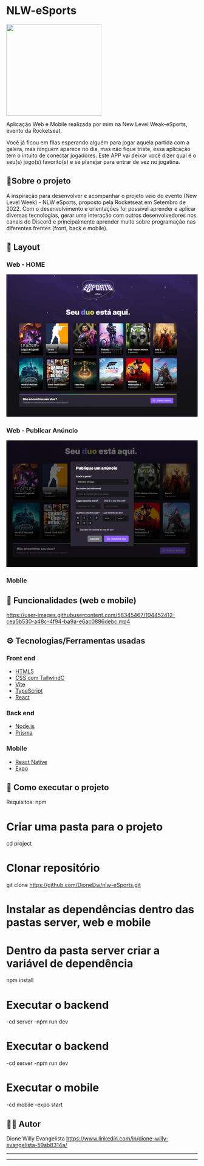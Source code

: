 # NLW-eSports 
<img src="https://global-uploads.webflow.com/61d83a2ebb0ae01ab96e841a/630ced17a99fbd99b6169b52_Logo-NLW-eSports.svg" width="250" height="240" align="center">

Aplicação Web e Mobile realizada por mim na New Level Weak-eSports, evento da Rocketseat. 

Você já ficou em filas esperando alguém para jogar aquela partida com a galera, mas ninguem aparece no dia, mas não fique triste, essa aplicação tem o intuito de conectar jogadores. Este APP vai deixar você dizer qual é o seu(s) jogo(s) favorito(s) e se planejar para entrar de vez no jogatina.

## :mag_right:Sobre o projeto
A inspiração para desenvolver e acompanhar o projeto veio do evento (New Level Week) - NLW eSports, proposto pela Rocketseat em Setembro de 2022. Com o desenvolvimento e orientações
foi possível aprender e aplicar diversas tecnologias, gerar uma interação com outros desenvolvedores nos canais do Discord e principalmente aprender muito sobre programação nas diferentes frentes (front, back e mobile).

## :art: Layout
### Web - HOME
![Alt Text](project_preview/home_web.png)

### Web - Publicar Anúncio
![Alt Text](project_preview/publication_web.png)

### Mobile

## :movie_camera: Funcionalidades (web e mobile)
https://user-images.githubusercontent.com/58345467/194452412-cea5b530-a48c-4f94-ba9a-e6ac0886debc.mp4


## :gear: Tecnologias/Ferramentas usadas
### Front end
- [HTML5](https://developer.mozilla.org/pt-BR/docs/Web/HTML)
- [CSS com TailwindC](https://tailwindcss.com/)
- [Vite](https://vitejs.dev/)
- [TypeScript](https://www.typescriptlang.org/)
- [React](https://pt-br.reactjs.org/)
### Back end
- [Node.js](https://nodejs.org/en/)
- [Prisma](https://www.prisma.io/)
### Mobile
- [React Native](https://reactnative.dev/)
- [Expo](https://expo.dev/)

## :file_folder: Como executar o projeto

Requisitos: npm

# Criar uma pasta para o projeto
cd project
# Clonar repositório
git clone https://github.com/DioneDw/nlw-eSports.git
# Instalar as dependências dentro das pastas server, web e mobile
# Dentro da pasta server criar a variável de dependência 
npm install
# Executar o backend
-cd server
-npm run dev
# Executar o backend
-cd server
-npm run dev
# Executar o mobile
-cd mobile
-expo start


## :raising_hand_man: Autor
Dione Willy Evangelista
https://www.linkedin.com/in/dione-willy-evangelista-59ab8314a/

---
---
